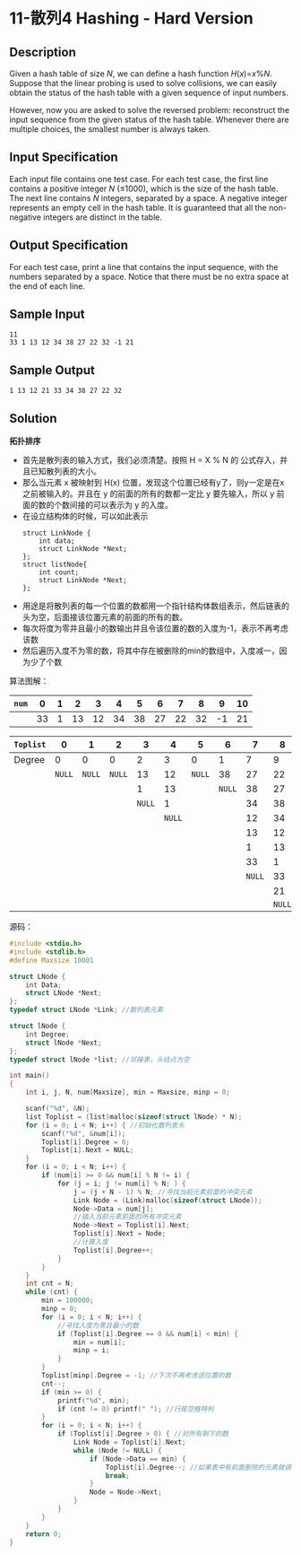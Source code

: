 # 11-散列4 Hashing - Hard Version

## Description

Given a hash table of size *N*, we can define a hash function *H*(*x*)=*x*%*N*. Suppose that the linear probing is used to solve collisions, we can easily obtain the status of the hash table with a given sequence of input numbers.

However, now you are asked to solve the reversed problem: reconstruct the input sequence from the given status of the hash table. Whenever there are multiple choices, the smallest number is always taken.



## Input Specification

Each input file contains one test case. For each test case, the first line contains a positive integer *N* (≤1000), which is the size of the hash table. The next line contains *N* integers, separated by a space. A negative integer represents an empty cell in the hash table. It is guaranteed that all the non-negative integers are distinct in the table.



## Output Specification

For each test case, print a line that contains the input sequence, with the numbers separated by a space. Notice that there must be no extra space at the end of each line.



## Sample Input

```
11
33 1 13 12 34 38 27 22 32 -1 21
```



## Sample Output

```
1 13 12 21 33 34 38 27 22 32
```



## Solution

**拓扑排序**

- 首先是散列表的输入方式，我们必须清楚。按照 H = X % N 的 公式存入，并且已知散列表的大小。
- 那么当元素 x 被映射到 H(x) 位置，发现这个位置已经有y了，则y一定是在x之前被输入的。并且在 y 的前面的所有的数都一定比 y 要先输入，所以 y 前面的数的个数间接的可以表示为 y 的入度。
- 在设立结构体的时候，可以如此表示
  ```
  struct LinkNode {
      int data;
      struct LinkNode *Next;
  }; 
  struct listNode{
      int count;
      struct LinkNode *Next;
  };
  ```
- 用途是将散列表的每一个位置的数都用一个指针结构体数组表示，然后链表的头为空，后面接该位置元素的前面的所有的数。
- 每次将度为零并且最小的数输出并且令该位置的数的入度为-1，表示不再考虑该数
- 然后遍历入度不为零的数，将其中存在被删除的min的数组中，入度减一，因为少了个数

算法图解：

| `num` | 0    | 1    | 2    | 3    | 4    | 5    | 6    | 7    | 8    | 9    | 10   |
| ----- | ---- | ---- | ---- | ---- | ---- | ---- | ---- | ---- | ---- | ---- | ---- |
|       | 33   | 1    | 13   | 12   | 34   | 38   | 27   | 22   | 32   | -1   | 21   |

| `Toplist` | 0      | 1      | 2      | 3      | 4      | 5      | 6      | 7      | 8      | 9      | 10     |
| --------- | ------ | ------ | ------ | ------ | ------ | ------ | ------ | ------ | ------ | ------ | ------ |
| Degree    | 0      | 0      | 0      | 2      | 3      | 0      | 1      | 7      | 9      | 0      | 0      |
|           | `NULL` | `NULL` | `NULL` | 13     | 12     | `NULL` | 38     | 27     | 22     | `NULL` | `NULL` |
|           |        |        |        | 1      | 13     |        | `NULL` | 38     | 27     |        |        |
|           |        |        |        | `NULL` | 1      |        |        | 34     | 38     |        |        |
|           |        |        |        |        | `NULL` |        |        | 12     | 34     |        |        |
|           |        |        |        |        |        |        |        | 13     | 12     |        |        |
|           |        |        |        |        |        |        |        | 1      | 13     |        |        |
|           |        |        |        |        |        |        |        | 33     | 1      |        |        |
|           |        |        |        |        |        |        |        | `NULL` | 33     |        |        |
|           |        |        |        |        |        |        |        |        | 21     |        |        |
|           |        |        |        |        |        |        |        |        | `NULL` |        |        |

源码：

```C
#include <stdio.h>
#include <stdlib.h>
#define Maxsize 10001

struct LNode {
    int Data;
    struct LNode *Next;
};
typedef struct LNode *Link; //散列表元素

struct lNode {
    int Degree;
    struct lNode *Next;
};
typedef struct lNode *list; //邻接表，头结点为空

int main()
{
    int i, j, N, num[Maxsize], min = Maxsize, minp = 0;

    scanf("%d", &N);
    list Toplist = (list)malloc(sizeof(struct lNode) * N);
    for (i = 0; i < N; i++) { //初始化散列表头
        scanf("%d", &num[i]);
        Toplist[i].Degree = 0;
        Toplist[i].Next = NULL;
    }
    for (i = 0; i < N; i++) {
        if (num[i] >= 0 && num[i] % N != i) {
            for (j = i; j != num[i] % N; ) {
                j = (j + N - 1) % N; //寻找当前元素前面的冲突元素
                Link Node = (Link)malloc(sizeof(struct LNode));
                Node->Data = num[j];
                //插入当前元素前面的所有冲突元素
                Node->Next = Toplist[i].Next;
                Toplist[i].Next = Node;
                //计算入度
                Toplist[i].Degree++;
            }
        }
    }
    int cnt = N;
    while (cnt) {
        min = 100000;
        minp = 0;
        for (i = 0; i < N; i++) {
            //寻找入度为零且最小的数
            if (Toplist[i].Degree == 0 && num[i] < min) {
                min = num[i];
                minp = i;
            }
        }
        Toplist[minp].Degree = -1; //下次不再考虑该位置的数
        cnt--;
        if (min >= 0) {
            printf("%d", min);
            if (cnt != 0) printf(" "); //行尾空格特判
        }
        for (i = 0; i < N; i++) {
            if (Toplist[i].Degree > 0) { //对所有剩下的数
                Link Node = Toplist[i].Next;
                while (Node != NULL) {
                    if (Node->Data == min) {
                        Toplist[i].Degree--; //如果表中有前面删除的元素就调整入度
                        break;
                    }
                    Node = Node->Next;
                }
            }
        }
    }
    return 0;
}
```

